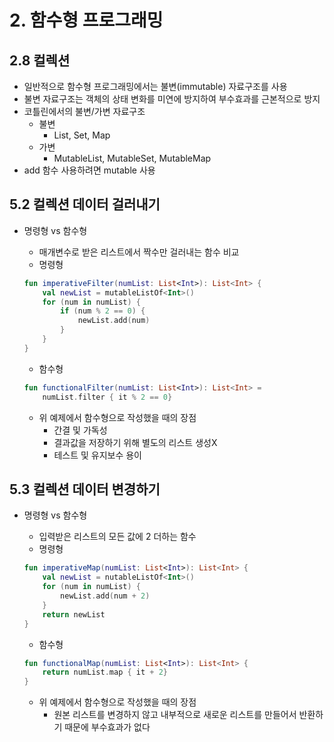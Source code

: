 # 2. 함수형 프로그래밍

## 2.8 컬렉션

- 일반적으로 함수형 프로그래밍에서는 불변(immutable) 자료구조를 사용
- 불변 자료구조는 객체의 상태 변화를 미연에 방지하여 부수효과를 근본적으로 방지
- 코틀린에서의 불변/가변 자료구조
    - 불변
        - List, Set, Map
    - 가변
        - MutableList, MutableSet, MutableMap
- add 함수 사용하려면 mutable 사용

## 5.2 컬렉션 데이터 걸러내기

- 명령형 vs 함수형
    - 매개변수로 받은 리스트에서 짝수만 걸러내는 함수 비교
    - 명령형

    ```kotlin
    fun imperativeFilter(numList: List<Int>): List<Int> {
    	val newList = mutableListOf<Int>()
    	for (num in numList) {
    		if (num % 2 == 0) {
    			newList.add(num)
    		}
    	}
    }
    ```

    - 함수형

    ```kotlin
    fun functionalFilter(numList: List<Int>): List<Int> = 
    	numList.filter { it % 2 == 0}
    ```

    - 위 예제에서 함수형으로 작성했을 때의 장점
        - 간결 및 가독성
        - 결과값을 저장하기 위해 별도의 리스트 생성X
        - 테스트 및 유지보수 용이

## 5.3 컬렉션 데이터 변경하기

- 명령형 vs 함수형
    - 입력받은 리스트의 모든 값에 2 더하는 함수
    - 명령형

    ```kotlin
    fun imperativeMap(numList: List<Int>): List<Int> {
    	val newList = nutableListOf<Int>()
    	for (num in numList) {
    		newList.add(num + 2)
    	}
    	return newList
    }
    ```

    - 함수형

    ```kotlin
    fun functionalMap(numList: List<Int>): List<Int> {
    	return numList.map { it + 2}
    }
    ```

    - 위 예제에서 함수형으로 작성했을 때의 장점
        - 원본 리스트를 변경하지 않고 내부적으로 새로운 리스트를 만들어서 반환하기 때문에 부수효과가 없다